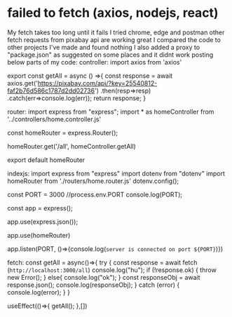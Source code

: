 
# failed to fetch (axios, nodejs, react)

My fetch takes too long until it fails
I tried chrome, edge and postman
other fetch requests from pixabay api are working great
I compared the code to other projects I've made and found nothing
I also added a proxy to "package.json" as suggested on some places and it didnt work
posting below parts of my code:
controller:
import axios from 'axios'

export const getAll = async () =>{
const response = await axios.get('https://pixabay.com/api/?key=25540812-faf2b76d586c1787d2dd02736')
.then(resp=>resp)
.catch(err=>console.log(err));
return response;
}

router:
import express from "express";
import * as homeController from '../controllers/home.controller.js'

const homeRouter = express.Router();

homeRouter.get('/all', homeController.getAll)

export default homeRouter

indexjs:
import express from "express"
import dotenv from "dotenv"
import homeRouter from './routers/home.router.js'
dotenv.config();

const PORT = 3000 //process.env.PORT
console.log(PORT);


const app = express();

app.use(express.json());

app.use(homeRouter)

app.listen(PORT, ()=>{console.log(`server is connected on port ${PORT}`)})

fetch:
    const getAll = async()=>{
    try {
        const response = await fetch (`http://localhost:3000/all`)
        console.log("hu");
        if (!response.ok) {
            throw new Error();
        }
        else{
            console.log("ok");
        }
        const responseObj = await response.json();
       console.log(responseObj);
    } 
    catch (error) {
        console.log(error);
    }
}



 useEffect(()=>{
    getAll();
  },[])


        